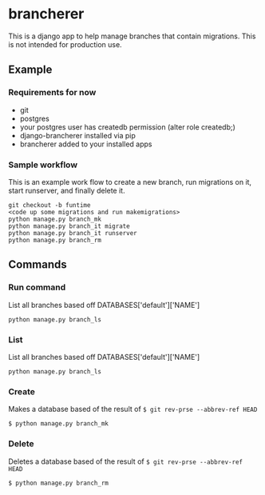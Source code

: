 # brancherer
This is a django app to help manage branches that contain migrations. This is not intended for production use.

## Example

### Requirements for now
  * git
  * postgres
  * your postgres user has createdb permission (alter role <user> createdb;)
  * django-brancherer installed via pip
  * brancherer added to your installed apps

### Sample workflow
This is an example work flow to create a new branch, run migrations on it, start runserver, and finally delete it.
```
git checkout -b funtime
<code up some migrations and run makemigrations>
python manage.py branch_mk
python manage.py branch_it migrate
python manage.py branch_it runserver
python manage.py branch_rm
```

## Commands

### Run command
List all branches based off DATABASES['default']['NAME']
```
python manage.py branch_ls
```

### List
List all branches based off DATABASES['default']['NAME']
```
python manage.py branch_ls
```

### Create
Makes a database based of the result of `$ git rev-prse --abbrev-ref HEAD`
```
$ python manage.py branch_mk
```

### Delete
Deletes a database based of the result of `$ git rev-prse --abbrev-ref HEAD`
```
$ python manage.py branch_rm
```
